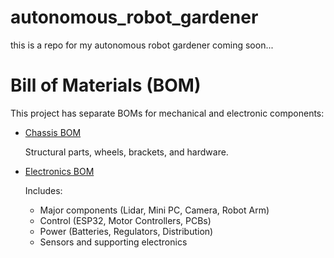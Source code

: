 # autonomous_robot_gardener
this is a repo for my autonomous robot gardener
coming soon...

# Bill of Materials (BOM)

This project has separate BOMs for mechanical and electronic components:

- [Chassis BOM](docs/chassis_bom.md)
  
  Structural parts, wheels, brackets, and hardware.
  
- [Electronics BOM](docs/electronics_bom.md)
  
  Includes:
  - Major components (Lidar, Mini PC, Camera, Robot Arm)  
  - Control (ESP32, Motor Controllers, PCBs)  
  - Power (Batteries, Regulators, Distribution)  
  - Sensors and supporting electronics  
